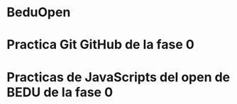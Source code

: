 # BeduOpen
# Practica Git GitHub de la fase 0
# Practicas de JavaScripts del open de BEDU de la fase 0
